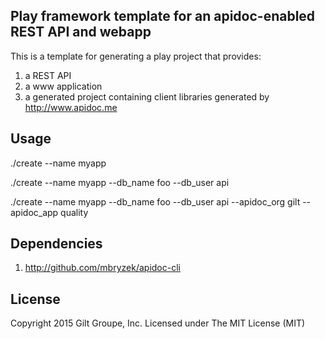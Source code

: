 ## Play framework template for an apidoc-enabled REST API and webapp

This is a template for generating a play project that provides:

  1. a REST API
  2. a www application
  3. a generated project containing client libraries generated by http://www.apidoc.me

## Usage

  ./create --name myapp

  ./create --name myapp --db_name foo --db_user api

  ./create --name myapp --db_name foo --db_user api --apidoc_org gilt --apidoc_app quality

## Dependencies

  1. http://github.com/mbryzek/apidoc-cli


## License
Copyright 2015 Gilt Groupe, Inc. 
Licensed under The MIT License (MIT)

